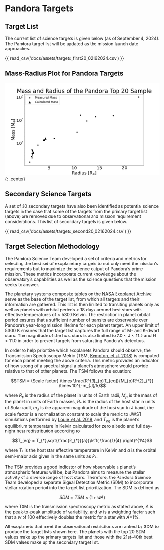# Pandora Targets

## Target List
The current list of science targets is given below (as of September 4, 2024). The Pandora target list will be updated as the mission launch date approaches.

{{ read_csv('docs/assets/targets_first20_02162024.csv') }}

## Mass-Radius Plot for Pandora Targets

![](assets/M-R_targets2024.png){: .center}

## Secondary Science Targets
A set of 20 secondary targets have also been identified as potential science targets in the case that some of the targets from the primary target list (above) are removed due to observational and mission requirement considerations. This list of secondary targets is given below.

{{ read_csv('docs/assets/targets_second20_02162024.csv') }}

## Target Selection Methodology
The Pandora Science Team developed a set of criteria and metrics for selecting the best set of exoplanetary targets to not only meet the mission’s requirements but to maximize the science output of Pandora’s prime mission. These metrics incorporate current knowledge about the observatory’s capabilities as well as the science questions that the mission seeks to answer.

The planetary systems composite tables on the [NASA Exoplanet Archive](https://exoplanetarchive.ipac.caltech.edu/) serve as the base of the target list, from which all targets and their information are gathered. This list is then limited to transiting planets only as well as planets with orbital periods < 18 days around host stars with effective temperatures of < 5300 Kelvin. The restriction in planet orbital period ensures that a sufficient number of transits are observable over Pandora’s year-long mission lifetime for each planet target. An upper limit of 5300 K ensures that the target list captures the full range of M- and K-dwarf stars. The magnitude of the host stars is also limited to 7.0 < J < 11.5 and H < 11.0 in order to prevent targets from saturating Pandora’s detectors.

In order to help prioritize which exoplanets Pandora should observe, the Transmission Spectroscopy Metric (TSM, [Kempton, et al. 2018](https://ui.adsabs.harvard.edu/abs/2018PASP..130k4401K/abstract)) is computed for each planet meeting the above criteria. This metric provides an indicator of how strong of a spectral signal a planet’s atmosphere would provide relative to that of other planets. The TSM follows the equation:

```math
TSM = (Scale factor) \times \frac{R^{3}_{p}T_{eq}}{M_{p}R^{2}_{*}} \times 10^{-m_{J}/5}
```

where $`R_{p}`$ is the radius of the planet in units of Earth radii, $`M_{p}`$ is the mass of the planet in units of Earth masses, $`R_{*}`$ is the radius of the host star in units of Solar radii, $`m_{J}`$ is the apparent magnitude of the host star in J band, the scale factor is a normalization constant to scale the metric to JWST simulations performed by [Louie, et al. 2018](https://ui.adsabs.harvard.edu/abs/2018AAS...23112806L/abstract), and $`T_{eq}`$ is the planet’s equilibrium temperature in Kelvin calculated for zero albedo and full day-night heat redistribution according to

```math
T_{eq} = T_{*}\sqrt{\frac{R_{*}}{a}}\left( \frac{1}{4} \right)^{1/4}
```

where $`T_{*}`$ is the host star effective temperature in Kelvin and $`a`$ is the orbital semi-major axis given in the same units as $`R_{*}`$.

The TSM provides a good indicator of how observable a planet’s atmospheric features will be, but Pandora aims to measure the stellar activity of a diverse range of host stars. Therefore, the Pandora Science Team developed a separate Signal Detection Metric (SDM) to incorporate stellar rotation period into the target list prioritization. The SDM is defined as

```math
SDM = TSM \times (1+wA)
```

where TSM is the transmission spectroscopy metric as stated above, $`A`$ is the peak-to-peak amplitude of variability, and $`w`$ is a weighting factor such that a $`w`$ of 100 effectively doubles the metric for a star with $`A`$=1%.

All exoplanets that meet the observational restrictions are ranked by SDM to produce the target lists shown here. The planets with the top 20 SDM values make up the primary targets list and those with the 21st-40th best SDM values make up the secondary target list.
